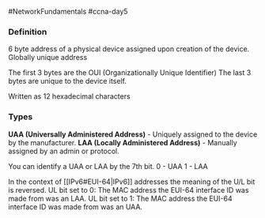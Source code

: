 #NetworkFundamentals #ccna-day5 

### Definition
6 byte address of a physical device assigned upon creation of the device.
Globally unique address

The first 3 bytes are the OUI (Organizationally Unique Identifier)
The last 3 bytes are unique to the device itself.

Written as 12 hexadecimal characters

### Types
**UAA (Universally Administered Address)** - Uniquely assigned to the device by the manufacturer.
**LAA (Locally Administered Address)** - Manually assigned by an admin or protocol.

You can identify a UAA or LAA by the 7th bit.
0 - UAA
1 - LAA

In the context of [[IPv6#EUI-64|IPv6]] addresses the meaning of the U/L bit is reversed.
UL bit set to 0: The MAC address the EUI-64 interface ID was made from was an LAA.
UL bit set to 1: The MAC address the EUI-64 interface ID was made from was an UAA.